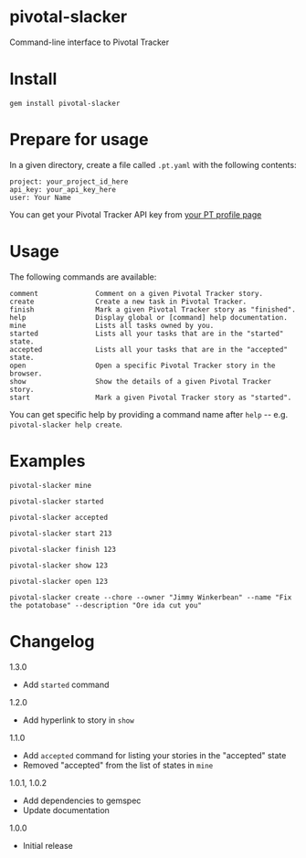 pivotal-slacker
===============

Command-line interface to Pivotal Tracker

Install
=======

`gem install pivotal-slacker`

Prepare for usage
=================

In a given directory, create a file called `.pt.yaml` with the following contents:

```
project: your_project_id_here
api_key: your_api_key_here
user: Your Name
```

You can get your Pivotal Tracker API key from [your PT profile page](https://www.pivotaltracker.com/profile)

Usage
=====

The following commands are available:

```
comment              Comment on a given Pivotal Tracker story.              
create               Create a new task in Pivotal Tracker.          
finish               Mark a given Pivotal Tracker story as "finished".              
help                 Display global or [command] help documentation.                
mine                 Lists all tasks owned by you.
started              Lists all your tasks that are in the "started" state.
accepted             Lists all your tasks that are in the "accepted" state.
open                 Open a specific Pivotal Tracker story in the browser.          
show                 Show the details of a given Pivotal Tracker story.             
start                Mark a given Pivotal Tracker story as "started".
```

You can get specific help by providing a command name after `help` -- e.g. `pivotal-slacker help create`.

Examples
========

`pivotal-slacker mine`

`pivotal-slacker started`

`pivotal-slacker accepted`

`pivotal-slacker start 213`

`pivotal-slacker finish 123`

`pivotal-slacker show 123`

`pivotal-slacker open 123`

`pivotal-slacker create --chore --owner "Jimmy Winkerbean" --name "Fix the potatobase" --description "Ore ida cut you"`

Changelog
=========

1.3.0
- Add `started` command

1.2.0
- Add hyperlink to story in `show`

1.1.0
- Add `accepted` command for listing your stories in the "accepted" state
- Removed "accepted" from the list of states in `mine`

1.0.1, 1.0.2
- Add dependencies to gemspec
- Update documentation

1.0.0
- Initial release
